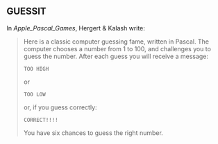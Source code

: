 ## GUESSIT
In _Apple_Pascal_Games_, Hergert &  Kalash write:
> Here is a classic computer guessing fame, written in Pascal.
> The computer chooses a number from 1 to 100, and challenges
> you to guess the number.  After each guess you will receive
> a message:
> 
>     TOO HIGH
>
> or
> 
>     TOO LOW
>
> or, if you guess correctly:
> 
>     CORRECT!!!!
>
> You have six chances to guess the right number.

